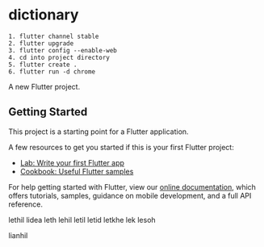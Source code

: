 # dictionary

```shell
1. flutter channel stable
2. flutter upgrade
3. flutter config --enable-web
4. cd into project directory
5. flutter create .
6. flutter run -d chrome
```

A new Flutter project.

## Getting Started

This project is a starting point for a Flutter application.

A few resources to get you started if this is your first Flutter project:

- [Lab: Write your first Flutter app](https://flutter.dev/docs/get-started/codelab)
- [Cookbook: Useful Flutter samples](https://flutter.dev/docs/cookbook)

For help getting started with Flutter, view our
[online documentation](https://flutter.dev/docs), which offers tutorials,
samples, guidance on mobile development, and a full API reference.

lethil
lidea
leth
lehil
letil
letid
letkhe
lek
lesoh

lianhil

